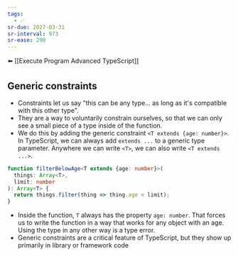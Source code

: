 ```yaml
---
tags:
  - ✅
sr-due: 2027-03-31
sr-interval: 973
sr-ease: 290
---
```



⬅️ [[Execute Program Advanced TypeScript]]
## Generic constraints
- Constraints let us say "this can be any type... as long as it's compatible with this other type".
- They are a way to voluntarily constrain ourselves, so that we can only see a small piece of a type inside of the function.
- We do this by adding the generic constraint `<T extends {age: number}>`. In TypeScript, we can always add `extends ...` to a generic type parameter. Anywhere we can write `<T>`, we can also write `<T extends ...>`.
```ts
function filterBelowAge<T extends {age: number}>(
  things: Array<T>,
  limit: number
): Array<T> {
  return things.filter(thing => thing.age < limit);
}
```
- Inside the function, `T` always has the property `age: number`. That forces us to write the function in a way that works for any object with an age. Using the type in any other way is a type error.
- Generic constraints are a critical feature of TypeScript, but they show up primarily in library or framework code